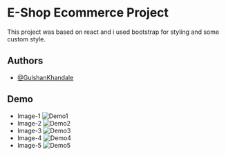
# E-Shop Ecommerce Project

This project was based on react and i used bootstrap for styling and some custom style.



## Authors

- [@GulshanKhandale](https://github.com/Gulshankhandale)


## Demo

- Image-1
![Demo1](https://camo.githubusercontent.com/7a42a3e4d8ecfbb2d08528b56628e00bc2d0e9716e16cbe13b4cb01c06d6c5ef/68747470733a2f2f692e6962622e636f2f344e7744796d392f70726f6a6563742d312e706e67)
- Image-2
![Demo2](https://camo.githubusercontent.com/1d21d060f9462d411eb0023b3f719bc7be88948396f36c74e28424481d6c3e0f/68747470733a2f2f692e6962622e636f2f504d47747671372f70726f6a6563742d322e706e67)
- Image-3
![Demo3](https://camo.githubusercontent.com/d672d4a9a838ddadf56761230aea57bedc1568947bb0d417f755cfc4535f241c/68747470733a2f2f692e6962622e636f2f4b4c62564b76312f70726f6a656374332e706e67)
- Image-4
![Demo4](https://camo.githubusercontent.com/5647a951b34fb3b72779812b67fd56f6b5864553e7c0831a5242f52fcd5aabb0/68747470733a2f2f692e6962622e636f2f4c7a6644724b772f70726f6a6563742d342e706e67)
- Image-5
![Demo5](https://camo.githubusercontent.com/3fcefdf4743b00fb68761be8d644659495a783febcefe2713491074166018f42/68747470733a2f2f692e6962622e636f2f487835596757622f70726f6a656374352e706e67)
